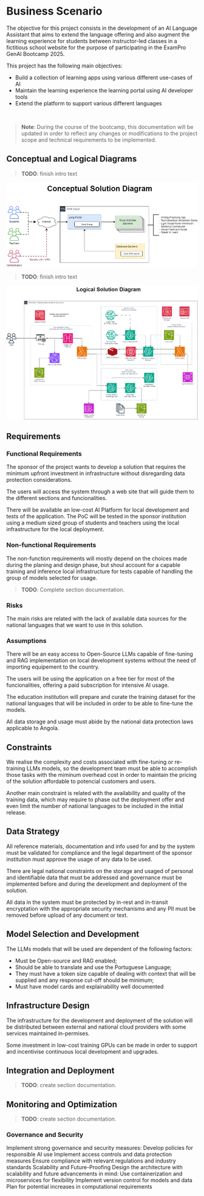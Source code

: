 # Business Scenario

The objective for this project consists in the development of an AI Language Assistant that aims to extend the language offering and also augment the learning experience for students between instructor-led classes in a fictitious school website for the purpose of participating in the ExamPro GenAI Bootcamp 2025.

This project has the following main objectives:
- Build a collection of learning apps using various different use-cases of AI
- Maintain the learning experience the learning portal using AI developer tools
- Extend the platform to support various different languages

<br />

> **Note**: During the course of the bootcamp, this documentation will be updated in order to reflect any changes or modifications to the project scope and technical requirements to be implemented.


## Conceptual and Logical Diagrams

> **TODO**: finish intro text

![Conceptual Diagram](conceptual-diagram.png)


> **TODO**: finish intro text

![Logical Diagram](logical-diagram.png)


## Requirements

### Functional Requirements

The sponsor of the project wants to develop a solution that requires the minimum upfront investment in infrastructure without disregarding data protection considerations.

The users will access the system through a web site that will guide them to the different sections and funcionalities.

There will be available an low-cost AI Platform for local development and tests of the application. The PoC will be tested in the sponsor institution using a medium sized group of students and teachers using the local infrastructure for the local deployment.

### Non-functional Requirements

The non-function requirements will mostly depend on the choices made during the planing and design phase, but shoul account for a capable training and inference local infrastructure for tests capable of handling the group of models selected for usage.


> **TODO**: Complete section documentation.

### Risks

The main risks are related with the lack of available data sources for the national languages that we want to use in this solution. 



### Assumptions

There will be an easy access to Open-Source LLMs capable of fine-tuning and RAG implementation on local development systems without the need of importing equipement to the country.

The users will be using the application on a free tier for most of the funcionalities, offering a paid subscription for intensive AI usage.

The education institution will prepare and curate the training dataset for the national languages that will be included in order to be able to fine-tune the models.

All data storage and usage must abide by the national data protection laws applicable to Angola.

## Constraints

We realise the complexity and costs associated with fine-tuning or re-training LLMs models, so the development team must be able to accomplish those tasks with the miminum overhead cost in order to maintain the pricing of the solution affordable to potencial customers and users.

Another main constraint is related with the availability and quality of the training data, which may require to phase out the deployment offer and even limit the number of national languages to be included in the initial release.

## Data Strategy

All reference materials, documentation and info used for and by the system must be validated for compliance and the legal department of the sponsor institution must approve the usage of any data to be used.

There are legal national constraints on the storage and usaged of personal and identifiable data that must be addressed and governance must be implemented before and during the development and deployment of the solution.

All data in the system must be protected by in-rest and in-transit encryptation with the appropriate security mechanisms and any PII must be removed before upload of any document or text. 

## Model Selection and Development

The LLMs models that will be used are dependent of the following factors:
- Must be Open-source and RAG enabled;
- Should be able to translate and use the Portuguese Language;
- They must have a token size capable of dealing with context that will be supplied and any response cut-off should be minimum;
- Must have model cards and explainability well documented
 
## Infrastructure Design

The infrastructure for the development and deployment of the solution will be distributed between external and national cloud providers with some services maintained in-permises.

Some investment in low-cost training GPUs can be made in order to support and incentivise continuous local development and upgrades.


## Integration and Deployment


> **TODO**: create section documentation.


## Monitoring and Optimization

> **TODO**: create section documentation.

### Governance and Security

Implement strong governance and security measures:
Develop policies for responsible AI use
Implement access controls and data protection measures
Ensure compliance with relevant regulations and industry standards
Scalability and Future-Proofing
Design the architecture with scalability and future advancements in mind:
Use containerization and microservices for flexibility
Implement version control for models and data
Plan for potential increases in computational requirements
